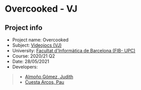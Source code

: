 # Overcooked - VJ

## Project info

- Project name: Overcooked
- Subject: [Videojocs (VJ)](https://www.fib.upc.edu/ca/estudis/graus/grau-en-enginyeria-informatica/pla-destudis/assignatures/VJ)
- University: [Facultat d'Informàtica de Barcelona (FIB- UPC)](http://www.fib.upc.edu/)
- Course: 2020/21 Q2
- Date: 28/05/2021
- Developers:

> - [Almoño Gómez, Judith](mailto:judith.almono@estudiantat.upc.edu)
> - [Cuesta Arcos, Pau](mailto:pau.cuesta.arcos@estudianta.upc.edu)

